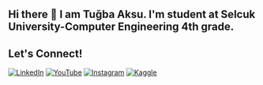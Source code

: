 ## Hi there 👋 I am Tuğba Aksu. I'm student at Selcuk University-Computer Engineering 4th grade. 

## Let's Connect!
[![LinkedIn](https://img.shields.io/badge/LinkedIn-blue?style=for-the-badge&logo=linkedin)]((https://www.linkedin.com/in/tu%C4%9Fba-aksu-3449ba28a/))
[![YouTube](https://img.shields.io/badge/YouTube-red?style=for-the-badge&logo=youtube)]((https://www.youtube.com/@tugba7777))
[![Instagram](https://img.shields.io/badge/Instagram-purple?style=for-the-badge&logo=instagram)]((https://www.instagram.com/tugba.aksu7/))
[![Kaggle](https://img.shields.io/badge/Kaggle-blue?style=for-the-badge&logo=kaggle)]((https://www.kaggle.com/tubaaksu))

